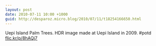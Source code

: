 ```yaml
---
layout: post
date: 2010-07-11 10:00 +1000
guid: http://desparoz.micro.blog/2010/07/11/t18254166650.html
---
```

Uepi Island Palm Trees. HDR image made at Uepi Island in 2009. #potd [flic.kr/p/8hAQj7](http://flic.kr/p/8hAQj7)
